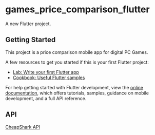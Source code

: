# games_price_comparison_flutter

A new Flutter project.

## Getting Started

This project is a price comparison mobile app for digital PC Games.

A few resources to get you started if this is your first Flutter project:

- [Lab: Write your first Flutter app](https://docs.flutter.dev/get-started/codelab)
- [Cookbook: Useful Flutter samples](https://docs.flutter.dev/cookbook)

For help getting started with Flutter development, view the
[online documentation](https://docs.flutter.dev/), which offers tutorials,
samples, guidance on mobile development, and a full API reference.

## API
[CheapShark API](https://apidocs.cheapshark.com/)